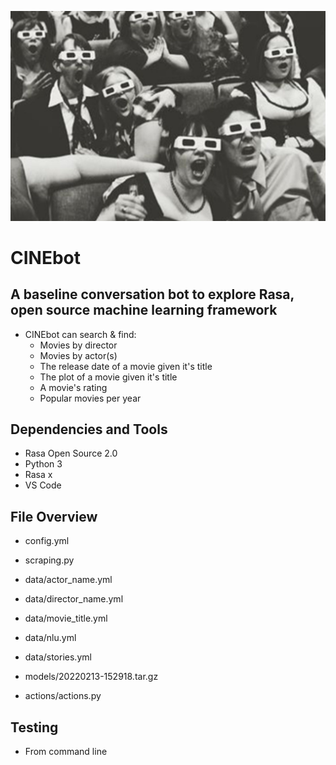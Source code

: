 ![CINEbot](https://github.com/DimiKon/RasaProject/blob/main/cine.jpeg)
# CINEbot

## A baseline conversation bot to explore Rasa, open source machine learning framework

- CINEbot can search & find:
    - Movies by director
    - Movies by actor(s)
    - The release date of a movie given it's title
    - The plot of a movie given it's title
    - A movie's rating
    - Popular movies per year

## Dependencies and Tools

- Rasa Open Source 2.0
- Python 3
- Rasa x
- VS Code

## File Οverview

- config.yml
- scraping.py

- data/actor_name.yml
- data/director_name.yml
- data/movie_title.yml
- data/nlu.yml  
- data/stories.yml

- models/20220213-152918.tar.gz

- actions/actions.py

## Testing

- From command line